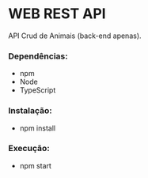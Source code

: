 # WEB REST API
API Crud de Animais (back-end apenas).
### Dependências:
- npm
- Node
- TypeScript
### Instalação:
- npm install
### Execução:
- npm start
